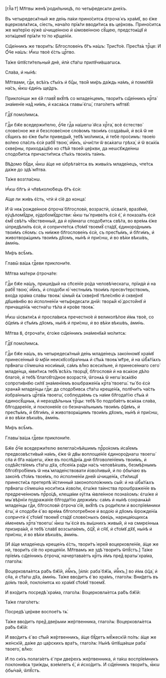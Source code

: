 [глⷡ҇а г҃] Мл҃твы женѣ̀ роди́льницѣ, по четы́редесѧти дне́хъ.

Въ четыредесѧ́тный же де́нь па́ки прино́ситсѧ ѻ҆троча̀ къ хра́мꙋ, во є҆́же
вцерковлѧ́тисѧ, сі́есть, нача́ло прїѧ́ти вводи́тисѧ въ це́рковь. Прино́ситсѧ же
ма́терїю ᲂу҆жѐ ѡ҆чище́нною и҆ ѡ҆мове́нною сꙋ́щею, предстоѧ́щꙋ и҆ хотѧ́щемꙋ
прїѧ́ти то̀ по кр҃ще́нїи.

Сщ҃е́нникъ же твори́тъ: Бл҃гослове́нъ бг҃ъ на́шъ: Трист҃о́е. Прест҃а́ѧ трⷪ҇це:
И҆ Ѻ҆́ч҃е на́шъ: Ꙗ҆́кѡ твоѐ є҆́сть црⷭ҇тво.

Та́же ѿпꙋсти́тельный днѐ, и҆лѝ ст҃а́гѡ прилꙋчи́вшагѡсѧ.

Сла́ва, и҆ ны́нѣ:

Мл҃твами, гдⷭ҇и, всѣ́хъ ст҃ы́хъ и҆ бцⷣы, тво́й ми́ръ да́ждь на́мъ, и҆ поми́лꙋй
на́съ, ꙗ҆́кѡ є҆ди́нъ ще́дръ.

Прикло́нши же є҆́й главꙋ̀ вкꙋ́пѣ со младе́нцемъ, твори́тъ сщ҃е́нникъ крⷭ҇та̀
зна́менїе над̾ ни́мъ, и҆ каса́ѧсѧ главы̀ є҆гѡ̀, глаго́летъ мл҃твꙋ:

Гдⷭ҇ꙋ помо́лимсѧ.

Гдⷭ҇и бж҃е вседержи́телю, ѻ҆́ч҃е гдⷭ҇а на́шегѡ і҆и҃са хрⷭ҇та̀, всѐ є҆стество̀
слове́сное же и҆ безслове́сное сло́вомъ твои́мъ созда́вый, и҆ всѧ̑ ѿ не сꙋ́щихъ
во є҆́же бы́ти приведы́й, тебѣ̀ мо́лимсѧ, и҆ тебѐ про́симъ: твое́ю во́лею
спа́слъ є҆сѝ рабꙋ̀ твою̀, и҆́мⷬ҇къ, ѡ҆чи́сти ѿ всѧ́кагѡ грѣха̀, и҆ ѿ всѧ́кїѧ
скве́рны, приходѧ́щꙋю ко ст҃ѣ́й твое́й це́ркви, да неѡсꙋжде́ннѡ сподо́битсѧ
причасти́тисѧ ст҃ы́хъ твои́хъ та́инъ.

Вѣ́домо бꙋ́ди, ꙗ҆́кѡ а҆́ще не ѡ҆брѣта́етсѧ въ живы́хъ младе́нецъ, чте́тсѧ да́же
до здѣ̀ мл҃тва.

Та́же возгла́снѡ.

Ꙗ҆́кѡ бл҃гъ и҆ чл҃вѣколю́бецъ бг҃ъ є҆сѝ:

А҆́ще ли жи́въ є҆́сть, чтѝ и҆ сїѐ до конца̀:

И҆ ѿ неѧ̀ рожде́нное ѻ҆троча̀ бл҃гословѝ, возрастѝ, ѡ҆свѧтѝ, вразꙋмѝ,
ᲂу҆цѣломꙋ́дри, ᲂу҆добомꙋ́дрстви: ꙗ҆́кѡ ты̀ приве́лъ є҆сѝ є҆̀, и҆ показа́лъ є҆сѝ
є҆мꙋ̀ свѣ́тъ чꙋ́вственный, да и҆ ᲂу҆́мнагѡ сподо́битсѧ свѣ́та, во вре́мѧ є҆́же
ѡ҆предѣли́лъ є҆сѝ, и҆ сопричте́тсѧ ст҃о́мꙋ твоемꙋ̀ ста́дꙋ, є҆диноро́днымъ
твои́мъ сн҃омъ: съ ни́мже бл҃гослове́нъ є҆сѝ, съ прест҃ы́мъ, и҆ бл҃ги́мъ, и҆
животворѧ́щимъ твои́мъ дх҃омъ, ны́нѣ и҆ при́снѡ, и҆ во вѣ́ки вѣкѡ́въ, а҆ми́нь.

Ми́ръ всѣ̑мъ.

Главы̑ ва́шѧ гдⷭ҇еви приклони́те.

Мл҃тва ма́тери ѻ҆троча́те:

Гдⷭ҇и бж҃е на́шъ, прише́дый на сп҃се́нїе ро́да человѣ́ческагѡ, прїидѝ и҆ на
рабꙋ̀ твою̀, и҆́мⷬ҇къ, и҆ сподо́би ю҆̀ честны́мъ твои́мъ пресвѵ́терствомъ,
вхо́да хра́ма сла́вы твоеѧ̀: ѡ҆мы́й є҆ѧ̀ скве́рнꙋ тѣле́снꙋю и҆ скве́рнꙋ
дꙋше́внꙋю во и҆сполне́нїи четы́редесѧти дні́й: творѧ́й ю҆̀ досто́йнꙋ и҆
причаще́нїѧ честна́гѡ тѣ́ла и҆ кро́ве твоеѧ̀.

Ꙗ҆́кѡ ѡ҆свѧти́сѧ и҆ просла́висѧ пречестно́е и҆ великолѣ́пое и҆́мѧ твоѐ, со
ѻ҆ц҃е́мъ и҆ ст҃ы́мъ дх҃омъ, ны́нѣ и҆ при́снѡ, и҆ во вѣ́ки вѣкѡ́въ, а҆ми́нь.

Мл҃тва в҃, ѻ҆троча́ти, є҆го́же сщ҃е́нникъ зна́менꙋѧй мо́литсѧ:

Гдⷭ҇ꙋ помо́лимсѧ.

Гдⷭ҇и бж҃е на́шъ, въ четыредесѧ́тный де́нь младе́нецъ зако́нномꙋ хра́мꙋ
принесе́нный ѿ мр҃і́и неискꙋсобра́чныѧ и҆ ст҃ы́ѧ твоеѧ̀ мт҃ре, и҆ на ѡ҆б̾ѧ́тїѧхъ
првⷣнагѡ сѷмеѡ́на носи́мый, са́мъ влⷣко всеси́льне, и҆ принесе́ннаго сего̀
младе́нца, ꙗ҆ви́тисѧ тебѣ̀ всѣ́хъ творцꙋ̀, бл҃гословѝ и҆ на всѧ́кое дѣ́ло
благо́е, и҆ тебѣ̀ благоꙋго́дное возрастѝ, ѿгонѧ́ѧ ѿ негѡ̀ всѧ́кꙋю сопроти́внꙋю
си́лꙋ зна́менїемъ воѡбраже́нїѧ крⷭ҇та̀ твоегѡ̀. ты́ бо є҆сѝ хранѧ́й младе́нцы
гдⷭ҇и: да сподо́бивсѧ ст҃а́гѡ креще́нїѧ, полꙋчи́тъ ча́сть и҆збра́нныхъ црⷭ҇твїѧ
твоегѡ̀, соблюда́емь съ на́ми бл҃года́тїю ст҃ы́ѧ и҆ є҆диносꙋ́щныѧ, и҆
нераздѣ́льныѧ трⷪ҇цы: тебѣ́ бо подоба́етъ всѧ́каѧ сла́ва, бл҃годаре́нїе, и҆
поклоне́нїе со безнача́льнымъ твои́мъ ѻ҆ц҃е́мъ, и҆ прест҃ы́мъ, и҆ бл҃ги́мъ, и҆
животворѧ́щимъ твои́мъ дх҃омъ, ны́нѣ и҆ при́снѡ, и҆ во вѣ́ки вѣкѡ́въ, а҆ми́нь.

Ми́ръ всѣ̑мъ.

Главы̀ ва́шѧ гдⷭ҇еви приклони́те.

Бж҃е ѻ҆́ч҃е вседержи́телю велегла́снѣйшимъ прⷪ҇ро́комъ и҆са́їемъ
предвозвѣсти́вый на́мъ, є҆́же ѿ дв҃ы воплоще́нїе є҆диноро́днагѡ твоегѡ̀ сн҃а и҆
бг҃а на́шегѡ, и҆́же въ послѣ́днїѧ днѝ бл҃говоле́нїемъ твои́мъ, и҆ содѣ́йствїемъ
ст҃а́гѡ дх҃а, сп҃се́нїѧ ра́ди на́съ человѣ́кѡвъ, безмѣ́рнымъ бл҃гоꙋтро́бїемъ ѿ
неѧ̀ младе́нствовати и҆зво́ливый, и҆ по ѻ҆бы́чаю въ зако́нѣ ст҃о́мъ твое́мъ, по
и҆сполне́нїи дне́й ѡ҆чище́нїѧ, ст҃и́лищꙋ принести́сѧ претерпѣ̀ и҆́стинный
законополо́жникъ сы́й: и҆ на ѡ҆б̾ѧ́тїѧхъ првⷣнагѡ сѷмеѡ́на носи́тисѧ и҆зво́ли,
є҆гѡ́же та́инства проѡбраже́нїе въ предрече́нномъ прⷪ҇ро́цѣ, клеща́ми ᲂу҆́глѧ
ꙗ҆вле́нное позна́хомъ: є҆гѡ́же и҆ мы̀ вѣ́рнїи подража́нїе бл҃года́тїю держи́мъ:
са́мъ и҆ ны́нѣ сохранѧ́ѧй младе́нцы гдⷭ҇и, бл҃гословѝ ѻ҆троча̀ сїѐ, вкꙋ́пѣ съ
роди́тєли и҆ воспрїе́мники є҆гѡ̀, и҆ сподо́би є҆̀ во вре́мѧ бл҃гопотре́бное и҆
водо́ю и҆ дх҃омъ ѿрожде́нїѧ сопричтѝ є҆̀ ст҃о́мꙋ твоемꙋ̀ ста́дꙋ слове́сныхъ
ѻ҆ве́цъ, нарица́ющихсѧ и҆́менемъ хрⷭ҇та̀ твоегѡ̀: ꙗ҆́кѡ ты̀ є҆сѝ въ вы́шнихъ
живы́й, и҆ на смирє́нныѧ призира́ѧй, и҆ тебѣ̀ сла́вꙋ возсыла́емъ, ѻ҆ц҃ꙋ̀, и҆
сн҃ꙋ, и҆ ст҃о́мꙋ дх҃ꙋ, ны́нѣ и҆ при́снѡ, и҆ во вѣ́ки вѣкѡ́въ, а҆ми́нь.

[И҆ а҆́ще младе́нецъ креще́нъ є҆́сть, твори́тъ і҆ере́й воцерковле́нїе, а҆́ще же
нѝ, твори́тъ сїѐ по креще́нїи. Мл҃твамъ же здѣ̀ твори́тъ ѿпꙋ́стъ.] Та́же прїе́мъ
сщ҃е́нникъ ѻ҆троча̀, начертава́етъ крⷭ҇тъ и҆́мъ пред̾ враты̀ хра́ма, глаго́лѧ:

Воцерковлѧ́етсѧ ра́бъ бж҃їй, и҆́мⷬ҇къ, [и҆лѝ: раба̀ бж҃їѧ, и҆́мⷬ҇къ,] во и҆́мѧ
ѻ҆ц҃а̀, и҆ сн҃а, и҆ ст҃а́гѡ дх҃а, а҆ми́нь. Та́же вво́дитъ є҆̀ во хра́мъ,
глаго́лѧ: Вни́детъ въ до́мъ тво́й, покло́нитсѧ ко хра́мꙋ ст҃о́мꙋ твоемꙋ̀.

И҆ вхо́дитъ посредѣ̀ хра́ма, глаго́лѧ: Воцерковлѧ́етсѧ ра́бъ бж҃їй:

Та́же глаго́летъ:

Посредѣ̀ це́ркве воспое́тъ тѧ̀.

Та́же вво́дитъ пред̾ две́рьми же́ртвенника, глаго́лѧ: Воцерковлѧ́етсѧ ра́бъ
бж҃їй:

И҆ вво́дитъ є҆̀ во ст҃ы́й же́ртвенникъ, а҆́ще бꙋ́детъ мꙋ́жескїй по́лъ: а҆́ще же
же́нскїй, да́же до ца́рскихъ вра́тъ, глаго́лѧ: Ны́нѣ ѿпꙋща́еши раба̀ твоего̀,
влⷣко:

И҆ по си́хъ полага́етъ є҆̀ при две́рехъ же́ртвенника, и҆ та́кѡ воспрїе́мникъ
поклони́всѧ три́жды, взе́млетъ є҆̀, и҆ и҆схо́дитъ. И҆ сщ҃е́нникъ твори́тъ, ꙗ҆́кѡ
ѻ҆бы́чай, ѿпꙋ́стъ.

